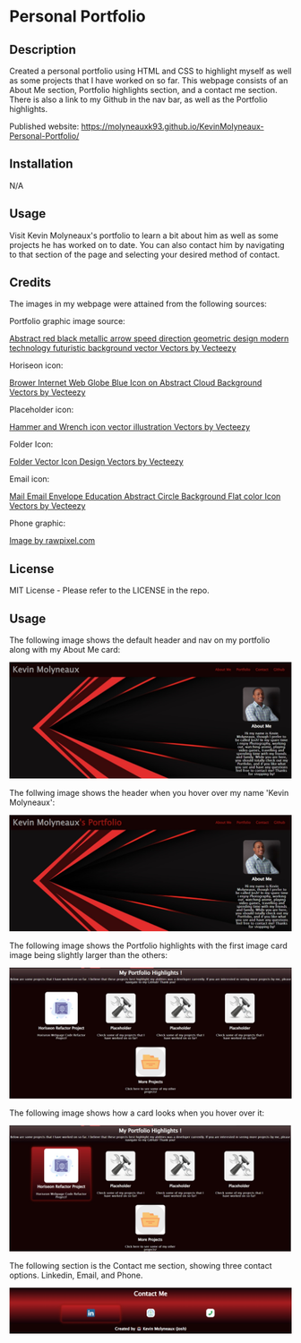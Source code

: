 # Personal Portfolio

## Description

Created a personal portfolio using HTML and CSS to highlight myself as well as some projects that I have worked on so far.
This webpage consists of an About Me section, Portfolio highlights section, and a contact me section. There is also a link to my Github in the nav bar, as well as the Portfolio highlights.

Published website:   https://molyneauxk93.github.io/KevinMolyneaux-Personal-Portfolio/

## Installation

N/A

## Usage

Visit Kevin Molyneaux's portfolio to learn a bit about him as well as some projects he has worked on to date. You can also contact him by navigating to that section of the page and selecting your desired method of contact. 

## Credits

The images in my webpage were attained from the following sources: 

Portfolio graphic image source: 

<a href="https://www.vecteezy.com/vector-art/5240249-abstract-red-black-metallic-arrow-speed-direction-geometric-design-modern-technology-futuristic-background-vector">Abstract red black metallic arrow speed direction geometric design modern technology futuristic background vector Vectors by Vecteezy</a>

Horiseon icon: 

<a href="https://www.vecteezy.com/vector-art/14332438-brower-internet-web-globe-blue-icon-on-abstract-cloud-background">Brower Internet Web Globe Blue Icon on Abstract Cloud Background Vectors by Vecteezy</a>


Placeholder icon: 


<a href="https://www.vecteezy.com/vector-art/8407035-hammer-and-wrench-icon-vector-illustration">Hammer and Wrench icon vector illustration Vectors by Vecteezy</a>

Folder Icon: 

<a href="https://www.vecteezy.com/vector-art/16982706-folder-vector-icon-design">Folder Vector Icon Design Vectors by Vecteezy</a>

Email icon: 

<a href="https://www.vecteezy.com/vector-art/17983022-mail-email-envelope-education-abstract-circle-background-flat-color-icon">Mail Email Envelope Education Abstract Circle Background Flat color Icon Vectors by Vecteezy</a>

Phone graphic: 

<a href="https://www.freepik.com/free-vector/phone_2900473.htm#query=phone%20graphics&position=2&from_view=search&track=sph">Image by rawpixel.com</a> 

## License

MIT License - Please refer to the LICENSE in the repo.

## Usage
The following image shows the default header and nav on my portfolio along with my About Me card:

![alt text](assets/images/Portfolio-Header-AboutMe.jpg)

The follwing image shows the header when you hover over my name 'Kevin Molyneaux':

![alt text](assets/images/Portfolio-Title-Hover.jpg)

The following image shows the Portfolio highlights with the first image card image being  slightly larger than the others: 

![alt text](assets/images/Portfolio-Highlights.jpg)

The following image shows how a card looks when you hover over it: 

![alt text](assets/images/Portfolio-Highlights2.jpg)

The following section is the Contact me section, showing three contact options. Linkedin, Email, and Phone.

![alt text](assets/images/Portfolio-Contact-Me.jpg)
